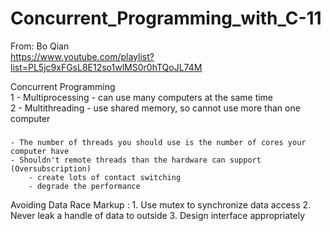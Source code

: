 # Concurrent_Programming_with_C-11

From: Bo Qian <br/>
https://www.youtube.com/playlist?list=PL5jc9xFGsL8E12so1wlMS0r0hTQoJL74M

Concurrent Programming <br/>
1 - Multiprocessing - can use many computers at the same time <br/>
2 - Multithreading  - use shared memory, so cannot use more than one computer <br/>
###
    - The number of threads you should use is the number of cores your computer have
    - Shouldn't remote threads than the hardware can support (Oversubscription)
        - create lots of contact switching
        - degrade the performance

Avoiding Data Race
Markup : 1. Use mutex to synchronize data access
         2. Never leak a handle of data to outside
         3. Design interface appropriately

